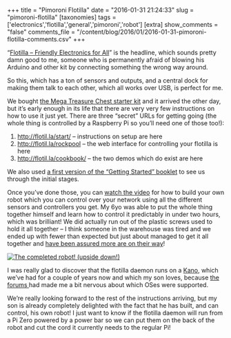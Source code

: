 +++
title = "Pimoroni Flotilla"
date = "2016-01-31 21:24:33"
slug = "pimoroni-flotilla"
[taxonomies]
tags = ['electronics','flotilla','general','pimoroni','robot']
[extra]
show_comments = "false"
comments_file = "/content/blog/2016/01/2016-01-31-pimoroni-flotilla-comments.csv"
+++

“[Flotilla – Friendly Electronics for All](https://www.kickstarter.com/projects/pimoroni/flotilla-for-raspberry-pi-making-for-everyone)” is the headline, which sounds pretty damn good to me, someone who is permanently afraid of blowing his Arduino and other kit by connecting something the wrong way around.

So this, which has a ton of sensors and outputs, and a central dock for making them talk to each other, which all works over USB, is perfect for me.

We bought [the Mega Treasure Chest starter kit](https://shop.pimoroni.com/products/flotilla-mega-treasure-chest-starter-kit) and it arrived the other day, but it’s early enough in its life that there are very very few instructions on how to use it just yet. There are three “secret” URLs for getting going (the whole thing is controlled by a Raspberry Pi so you’ll need one of those too!):

1. <http://flotil.la/start/> – instructions on setup are here
2. <http://flotil.la/rockpool> – the web interface for controlling your flotilla is here
3. <http://flotil.la/cookbook/> – the two demos which do exist are here

We also used [a first version of the “Getting Started” booklet](https://github.com/RogueM/flotilla-offline/blob/master/documentation/Flotilla-Getting_Started.pdf) to see us through the initial stages.

Once you’ve done those, you can [watch the video](https://www.kickstarter.com/projects/pimoroni/flotilla-for-raspberry-pi-making-for-everyone/posts/1468629) for how to build your own robot which you can control over your network using all the different sensors and controllers you get. My 6yo was able to put the whole thing together himself and learn how to control it predictably in under two hours, which was brilliant! We did actually run out of the plastic screws used to hold it all together – I think someone in the warehouse was tired and we ended up with fewer than expected but just about managed to get it all together and [have been assured more are on their way](https://twitter.com/pimoroni/status/693596690528538624)!

[![The completed robot! (upside down!)](https://farm2.staticflickr.com/1613/24619465412_23ef5eeddb_z.jpg)](https://www.flickr.com/photos/pip/24619465412/in/photolist-DeQi3s-DvxckA "The completed robot! (upside down!)")<script async="" charset="utf-8" src="//embedr.flickr.com/assets/client-code.js"></script>

I was really glad to discover that the flotilla daemon runs on a [Kano](http://uk.kano.me/), which we’ve had for a couple of years now and which my son loves, because [the forums ](http://forums.pimoroni.com/c/flotilla)had made me a bit nervous about which OSes were supported.

We’re really looking forward to the rest of the instructions arriving, but my son is already completely delighted with the fact that he has built, and can control, his own robot! I just want to know if the flotilla daemon will run from a Pi Zero powered by a power bar so we can put them on the back of the robot and cut the cord it currently needs to the regular Pi!
